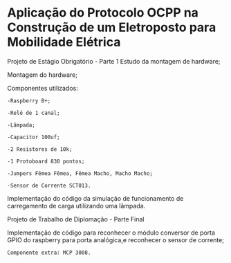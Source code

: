 # Aplicação do Protocolo OCPP na Construção de um Eletroposto para Mobilidade Elétrica
Projeto de Estágio Obrigatório - Parte 1
  Estudo da montagem de hardware;
  
  Montagem do hardware;
  
  Componentes utilizados: 
  
    -Raspberry B+;
    
    -Relé de 1 canal; 
    
    -Lâmpada; 
    
    -Capacitor 100uf; 
    
    -2 Resistores de 10k; 
    
    -1 Protoboard 830 pontos;
    
    -Jumpers Fêmea Fêmea, Fêmea Macho, Macho Macho;
    
    -Sensor de Corrente SCT013.
    
  Implementação do código da simulação de funcionamento de carregamento de carga utilizando uma lâmpada.

Projeto de Trabalho de Diplomação - Parte Final

   Implementação de código para reconhecer o módulo conversor de porta GPIO do raspberry para porta analógica,e reconhecer o sensor de corrente;
   
    Componente extra: MCP 3008.
   
